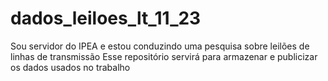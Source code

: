 # dados_leiloes_lt_11_23
Sou servidor do IPEA e estou conduzindo uma pesquisa sobre leilões de linhas de transmissão
Esse repositório servirá para armazenar e publicizar os dados usados no trabalho

